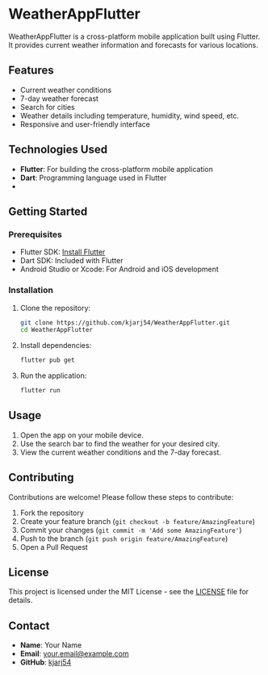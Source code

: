 # WeatherAppFlutter

WeatherAppFlutter is a cross-platform mobile application built using Flutter. It provides current weather information and forecasts for various locations.

## Features

- Current weather conditions
- 7-day weather forecast
- Search for cities
- Weather details including temperature, humidity, wind speed, etc.
- Responsive and user-friendly interface

## Technologies Used

- **Flutter**: For building the cross-platform mobile application
- **Dart**: Programming language used in Flutter
- 
## Getting Started

### Prerequisites

- Flutter SDK: [Install Flutter](https://flutter.dev/docs/get-started/install)
- Dart SDK: Included with Flutter
- Android Studio or Xcode: For Android and iOS development

### Installation

1. Clone the repository:
    ```sh
    git clone https://github.com/kjarj54/WeatherAppFlutter.git
    cd WeatherAppFlutter
    ```

2. Install dependencies:
    ```sh
    flutter pub get
    ```

3. Run the application:
    ```sh
    flutter run
    ```

## Usage

1. Open the app on your mobile device.
2. Use the search bar to find the weather for your desired city.
3. View the current weather conditions and the 7-day forecast.

## Contributing

Contributions are welcome! Please follow these steps to contribute:

1. Fork the repository
2. Create your feature branch (`git checkout -b feature/AmazingFeature`)
3. Commit your changes (`git commit -m 'Add some AmazingFeature'`)
4. Push to the branch (`git push origin feature/AmazingFeature`)
5. Open a Pull Request

## License

This project is licensed under the MIT License - see the [LICENSE](LICENSE) file for details.

## Contact

- **Name**: Your Name
- **Email**: your.email@example.com
- **GitHub**: [kjarj54](https://github.com/kjarj54)
